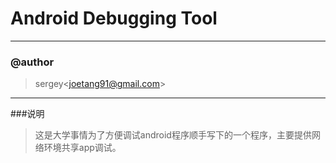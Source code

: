 Android Debugging Tool
======================

***
### @author
> sergey&lt;joetang91@gmail.com&gt;

***
###说明

> 这是大学事情为了方便调试android程序顺手写下的一个程序，主要提供网络环境共享app调试。
